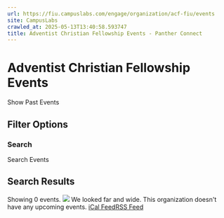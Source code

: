 ```yaml
---
url: https://fiu.campuslabs.com/engage/organization/acf-fiu/events
site: CampusLabs
crawled_at: 2025-05-13T13:40:58.593747
title: Adventist Christian Fellowship Events - Panther Connect
---
```


# Adventist Christian Fellowship Events
Show Past Events
## Filter Options
### Search
Search Events
## Search Results
Showing 0 events.
![](https://static.campuslabsengage.com/discovery/images/events_1.svg)
We looked far and wide.
This organization doesn't have any upcoming events.
[iCal Feed](https://fiu.campuslabs.com/engage/organization/acf-fiu/events.ics)[RSS Feed](https://fiu.campuslabs.com/engage/organization/acf-fiu/events.rss)
